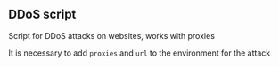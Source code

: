 ## DDoS script

Script for DDoS attacks on websites, works with proxies

It is necessary to add `proxies` and `url` to the environment for the attack
